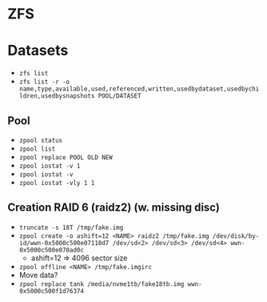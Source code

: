 # ZFS

# Datasets
* `zfs list`
* `zfs list -r -o name,type,available,used,referenced,written,usedbydataset,usedbychildren,usedbysnapshots POOL/DATASET`
  
## Pool
* `zpool status`
* `zpool list`
* `zpool replace POOL OLD NEW`
* `zpool iostat -v 1`
* `zpool iostat -v`
* `zpool iostat -vly 1 1`

## Creation RAID 6 (raidz2) (w. missing disc)
* `truncate -s 18T /tmp/fake.img`
* `zpool create -o ashift=12 <NAME> raidz2 /tmp/fake.img /dev/disk/by-id/wwn-0x5000c500e07118d7 /dev/sd<2> /dev/sd<3> /dev/sd<4> wwn-0x5000c500e070ad0c`
  * ashift=12 => 4096 sector size 
* `zpool offline <NAME> /tmp/fake.imgirc`
* Move data?
* `zpool replace tank /media/nvme1tb/fake18tb.img wwn-0x5000c500f1d76374`
